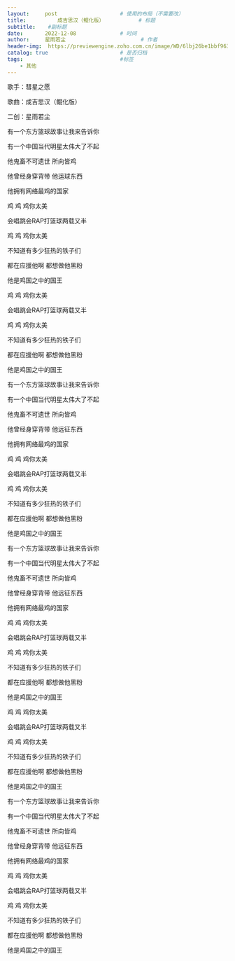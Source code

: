 ```yaml
---
layout:     post   				    # 使用的布局（不需要改）
title:       	成吉思汉（鲲化版）			# 标题 
subtitle:    #副标题
date:       2022-12-08 				# 时间
author:     星雨若尘 						# 作者
header-img:  https://previewengine.zoho.com.cn/image/WD/6lbj26be1bbf9639c46c3a11d5a885228edde?width=2046&height=1536	#这篇文章标题背景图片
catalog: true 						# 是否归档
tags:								#标签
    - 其他
---
```

歌手：彗星之愿

歌曲：成吉思汉（鲲化版）

二创：星雨若尘


有一个东方篮球故事让我来告诉你

有一个中国当代明星太伟大了不起

他鬼畜不可遗世 所向皆鸡

他曾经身穿背带 他运球东西

他拥有网络最鸡的国家

鸡 鸡 鸡你太美

会唱跳会RAP打篮球两载又半

鸡 鸡 鸡你太美

不知道有多少狂热的铁子们

都在应援他啊 都想做他黑粉

他是鸡国之中的国王

鸡 鸡 鸡你太美

会唱跳会RAP打篮球两载又半

鸡 鸡 鸡你太美

不知道有多少狂热的铁子们

都在应援他啊 都想做他黑粉

他是鸡国之中的国王

有一个东方篮球故事让我来告诉你

有一个中国当代明星太伟大了不起

他鬼畜不可遗世 所向皆鸡

他曾经身穿背带 他远征东西

他拥有网络最鸡的国家

鸡 鸡 鸡你太美

会唱跳会RAP打篮球两载又半

鸡 鸡 鸡你太美

不知道有多少狂热的铁子们

都在应援他啊 都想做他黑粉

他是鸡国之中的国王

有一个东方篮球故事让我来告诉你

有一个中国当代明星太伟大了不起

他鬼畜不可遗世 所向皆鸡

他曾经身穿背带 他远征东西

他拥有网络最鸡的国家

鸡 鸡 鸡你太美

会唱跳会RAP打篮球两载又半

鸡 鸡 鸡你太美

不知道有多少狂热的铁子们

都在应援他啊 都想做他黑粉

他是鸡国之中的国王

鸡 鸡 鸡你太美

会唱跳会RAP打篮球两载又半

鸡 鸡 鸡你太美

不知道有多少狂热的铁子们

都在应援他啊 都想做他黑粉

他是鸡国之中的国王

有一个东方篮球故事让我来告诉你

有一个中国当代明星太伟大了不起

他鬼畜不可遗世 所向皆鸡

他曾经身穿背带 他远征东西

他拥有网络最鸡的国家

鸡 鸡 鸡你太美

会唱跳会RAP打篮球两载又半

鸡 鸡 鸡你太美

不知道有多少狂热的铁子们

都在应援他啊 都想做他黑粉

他是鸡国之中的国王